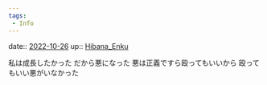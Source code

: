 ```yaml
---
tags:
 - Info
---
```


date:: [2022-10-26](Daily_Note/2022-10-26.md)
up:: [Hibana_Enku](../Bar/Novel/Nacaria/Hibana_Enku.md)

私は成長したかった
だから悪になった
悪は正義ですら殴ってもいいから
殴ってもいい悪がいなかった